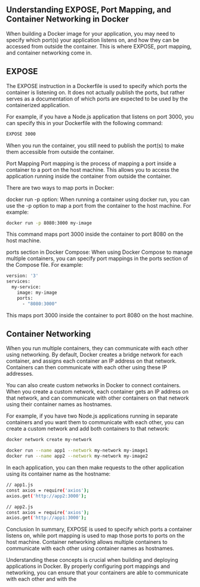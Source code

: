 ## Understanding EXPOSE, Port Mapping, and Container Networking in Docker
When building a Docker image for your application, you may need to specify which port(s) your application listens on, and how they can be accessed from outside the container. This is where EXPOSE, port mapping, and container networking come in.

## EXPOSE
The EXPOSE instruction in a Dockerfile is used to specify which ports the container is listening on. It does not actually publish the ports, but rather serves as a documentation of which ports are expected to be used by the containerized application.

For example, if you have a Node.js application that listens on port 3000, you can specify this in your Dockerfile with the following command:

```bash
EXPOSE 3000

```

When you run the container, you still need to publish the port(s) to make them accessible from outside the container.

Port Mapping
Port mapping is the process of mapping a port inside a container to a port on the host machine. This allows you to access the application running inside the container from outside the container.

There are two ways to map ports in Docker:

docker run -p option: When running a container using docker run, you can use the -p option to map a port from the container to the host machine. For example:

```bash
docker run -p 8080:3000 my-image
```

This command maps port 3000 inside the container to port 8080 on the host machine.

ports section in Docker Compose: When using Docker Compose to manage multiple containers, you can specify port mappings in the ports section of the Compose file. For example:

```bash
version: '3'
services:
  my-service:
    image: my-image
    ports:
      - "8080:3000"
```

This maps port 3000 inside the container to port 8080 on the host machine.

## Container Networking
When you run multiple containers, they can communicate with each other using networking. By default, Docker creates a bridge network for each container, and assigns each container an IP address on that network. Containers can then communicate with each other using these IP addresses.

You can also create custom networks in Docker to connect containers. When you create a custom network, each container gets an IP address on that network, and can communicate with other containers on that network using their container names as hostnames.

For example, if you have two Node.js applications running in separate containers and you want them to communicate with each other, you can create a custom network and add both containers to that network:

```bash
docker network create my-network

docker run --name app1 --network my-network my-image1
docker run --name app2 --network my-network my-image2
```
In each application, you can then make requests to the other application using its container name as the hostname:

```bash
// app1.js
const axios = require('axios');
axios.get('http://app2:3000');

// app2.js
const axios = require('axios');
axios.get('http://app1:3000');
```

Conclusion
In summary, EXPOSE is used to specify which ports a container listens on, while port mapping is used to map those ports to ports on the host machine. Container networking allows multiple containers to communicate with each other using container names as hostnames.

Understanding these concepts is crucial when building and deploying applications in Docker. By properly configuring port mappings and networking, you can ensure that your containers are able to communicate with each other and with the